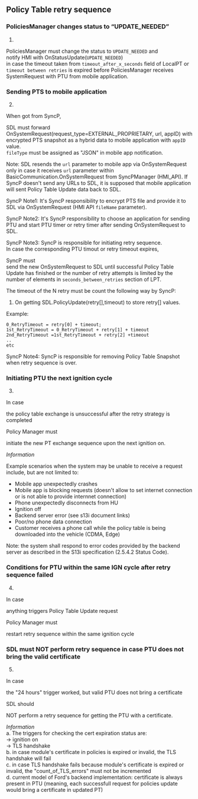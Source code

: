## Policy Table retry sequence

### PoliciesManager changes status to “UPDATE_NEEDED”
1. 

PoliciesManager must change the status to `UPDATE_NEEDED` and  
notify HMI with OnStatusUpdate(`UPDATE_NEEDED`)   
in case the timeout taken from `timeout_after_x_seconds` field of LocalPT or `timeout between retries` is expired before PoliciesManager receives SystemRequest with PTU from mobile application.

### Sending PTS to mobile application
2. 

When got from SyncP, 

SDL must forward OnSystemRequest(request_type=EXTERNAL_PROPRIETARY, url, appID) with encrypted PTS snapshot as a hybrid data to mobile application with `appID` value.  
`fileType` must be assigned as "JSON" in mobile app notification.

Note: SDL resends the `url` parameter to mobile app via OnSystemRequest only in case it receives `url` parameter within BasicCommunication.OnSystemRequest from SyncPManager (HMI_API).
If SyncP doesn't send any URLs to SDL, it is supposed that mobile application will sent Policy Table Update data back to SDL.

SyncP Note1: It's SyncP responsibility to encrypt PTS file and provide it to SDL via OnSystemRequest (HMI API `fileName` parameter).

SyncP Note2: It's SyncP responsibility to choose an application for sending PTU and start PTU timer or retry timer after sending OnSystemRequest to SDL.

SyncP Note3: SyncP is responsible for initiating retry sequence.  
In case the corresponding PTU timout or retry timeout expires,  

SyncP must  
send the new OnSystemRequest to SDL until successful Policy Table Update has finished or the number of retry attempts is limited by the number of elements in `seconds_between_retries` section of LPT.

The timeout of the N retry must be count the following way by SyncP:
1) On getting SDL.PolicyUpdate(retry[],timeout) to store retry[] values.

Example:
```
0_RetryTimeout = retry[0] + timeout;
1st_RetryTimeout = 0_RetryTimeout + retry[1] + timeout
2nd_RetryTimeout =1st_RetryTimeout + retry[2] +timeout
..
etc
```
SyncP Note4: SyncP is responsible for removing Policy Table Snapshot when retry sequence is over.

### Initiating PTU the next ignition cycle 
3. 

In case 

the policy table exchange is unsuccessful after the retry strategy is completed

Policy Manager must 

initiate the new PT exchange sequence upon the next ignition on.

_Information_ 

Example scenarios when the system may be unable to receive a request include, but are not limited to:
- Mobile app unexpectedly crashes
- Mobile app is blocking requests (doesn't allow to set internet connection or is not able to provide internnet connection)
- Phone unexpectedly disconnects from HU
- Ignition off
- Backend server error (see s13i document links)
- Poor/no phone data connection
- Customer receives a phone call while the policy table is being downloaded into the vehicle (CDMA, Edge)

Note: the system shall respond to error codes provided by the backend server as described in the S13i specification (2.5.4.2 Status Code).

### Conditions for PTU within the same IGN cycle after retry sequence failed
4. 

In case 

anything triggers Policy Table Update request

Policy Manager must 

restart retry sequence within the same ignition cycle

###  SDL must NOT perform retry sequence in case PTU does not bring the valid certificate
5. 

In case 

the "24 hours" trigger worked, but valid PTU does not bring a certificate

SDL should 

NOT perform a retry sequence for getting the PTU with a certificate.

_Information_  
a. The triggers for checking the cert expiration status are:  
-> ignition on  
-> TLS handshake  
b. in case module's certificate in policies is expired or invalid, the TLS handshake will fail  
c. in case TLS handshake fails because module's certificate is expired or invalid, the "count_of_TLS_errors" must not be incremented  
d. current model of Ford's backend implementation: certificate is always present in PTU (meaning, each successfull request for policies update would bring a certificate in updated PT)

